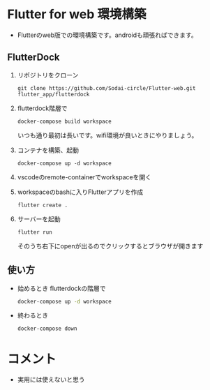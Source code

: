# Flutter for web 環境構築

- Flutterのweb版での環境構築です。androidも頑張ればできます。

## FlutterDock

1. リポジトリをクローン

   ```
   git clone https://github.com/Sodai-circle/Flutter-web.git flutter_app/flutterdock
   ```

2. flutterdock階層で

   ```
   docker-compose build workspace
   ```

   いつも通り最初は長いです。wifi環境が良いときにやりましょう。

4. コンテナを構築、起動

   ```
   docker-compose up -d workspace
   ```

5. vscodeのremote-containerでworkspaceを開く

6. workspaceのbashに入りFlutterアプリを作成

   ```
   flutter create .
   ```

7. サーバーを起動

   ```
   flutter run
   ```

    そのうち右下にopenが出るのでクリックするとブラウザが開きます

## 使い方

- 始めるとき flutterdockの階層で
   ```bash
   docker-compose up -d workspace
   ```
- 終わるとき
   ```bash
   docker-compose down
   ```
   
# コメント

- 実用には使えないと思う
